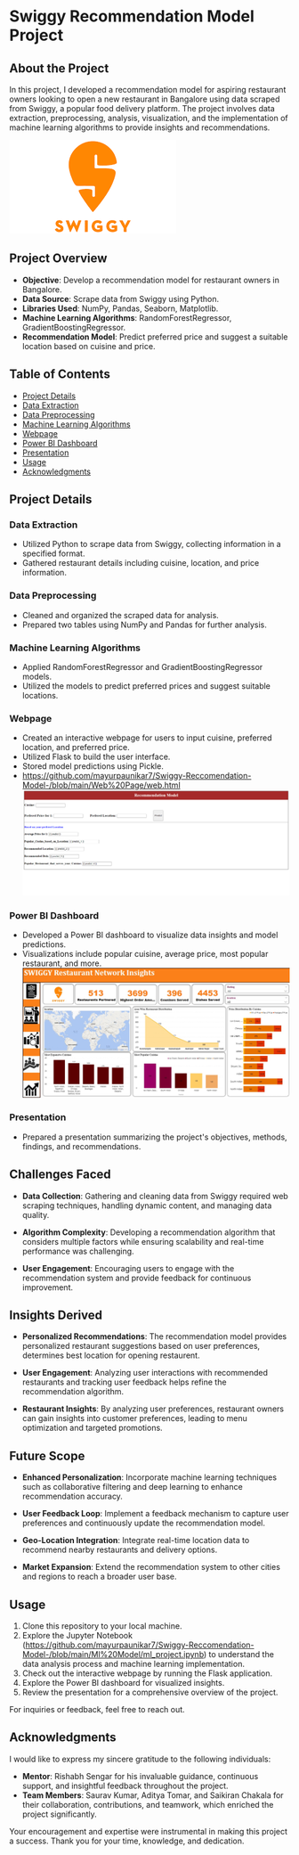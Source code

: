 # Swiggy Recommendation Model Project

## About the Project

In this project, I developed a recommendation model for aspiring restaurant owners looking to open a new restaurant in Bangalore using data scraped from Swiggy, a popular food delivery platform. The project involves data extraction, preprocessing, analysis, visualization, and the implementation of machine learning algorithms to provide insights and recommendations.

![alt text](https://github.com/mayurpaunikar7/Swiggy-Reccomendation-Model-/blob/main/Images/download.png)

## Project Overview

- **Objective**: Develop a recommendation model for restaurant owners in Bangalore.
- **Data Source**: Scrape data from Swiggy using Python.
- **Libraries Used**: NumPy, Pandas, Seaborn, Matplotlib.
- **Machine Learning Algorithms**: RandomForestRegressor, GradientBoostingRegressor.
- **Recommendation Model**: Predict preferred price and suggest a suitable location based on cuisine and price.

## Table of Contents

- [Project Details](#project-details)
- [Data Extraction](#data-extraction)
- [Data Preprocessing](#data-preprocessing)
- [Machine Learning Algorithms](#machine-learning-algorithms)
- [Webpage](#webpage)
- [Power BI Dashboard](#power-bi-dashboard)
- [Presentation](#presentation)
- [Usage](#usage)
- [Acknowledgments](#acknowledgments)

## Project Details

### Data Extraction

- Utilized Python to scrape data from Swiggy, collecting information in a specified format.
- Gathered restaurant details including cuisine, location, and price information.

### Data Preprocessing

- Cleaned and organized the scraped data for analysis.
- Prepared two tables using NumPy and Pandas for further analysis.

### Machine Learning Algorithms

- Applied RandomForestRegressor and GradientBoostingRegressor models.
- Utilized the models to predict preferred prices and suggest suitable locations.

### Webpage

- Created an interactive webpage for users to input cuisine, preferred location, and preferred price.
- Utilized Flask to build the user interface.
- Stored model predictions using Pickle.
- https://github.com/mayurpaunikar7/Swiggy-Reccomendation-Model-/blob/main/Web%20Page/web.html
![alt text](https://github.com/mayurpaunikar7/Swiggy-Reccomendation-Model-/blob/main/Images/%7BE4DA319D-1E2C-473F-B66E-80D5E4749D7E%7D.png)

### Power BI Dashboard

- Developed a Power BI dashboard to visualize data insights and model predictions.
- Visualizations include popular cuisine, average price, most popular restaurant, and more.
![alt text](https://github.com/mayurpaunikar7/Swiggy-Reccomendation-Model-/blob/main/Images/Dashboard.jpeg)

### Presentation

- Prepared a presentation summarizing the project's objectives, methods, findings, and recommendations.

## Challenges Faced

- **Data Collection**: Gathering and cleaning data from Swiggy required web scraping techniques, handling dynamic content, and managing data quality.

- **Algorithm Complexity**: Developing a recommendation algorithm that considers multiple factors while ensuring scalability and real-time performance was challenging.

- **User Engagement**: Encouraging users to engage with the recommendation system and provide feedback for continuous improvement.

## Insights Derived

- **Personalized Recommendations**: The recommendation model provides personalized restaurant suggestions based on user preferences, determines best location for opening restaurent.

- **User Engagement**: Analyzing user interactions with recommended restaurants and tracking user feedback helps refine the recommendation algorithm.

- **Restaurant Insights**: By analyzing user preferences, restaurant owners can gain insights into customer preferences, leading to menu optimization and targeted promotions.

## Future Scope

- **Enhanced Personalization**: Incorporate machine learning techniques such as collaborative filtering and deep learning to enhance recommendation accuracy.

- **User Feedback Loop**: Implement a feedback mechanism to capture user preferences and continuously update the recommendation model.

- **Geo-Location Integration**: Integrate real-time location data to recommend nearby restaurants and delivery options.

- **Market Expansion**: Extend the recommendation system to other cities and regions to reach a broader user base.

## Usage

1. Clone this repository to your local machine.
2. Explore the Jupyter Notebook (https://github.com/mayurpaunikar7/Swiggy-Reccomendation-Model-/blob/main/Ml%20Model/ml_project.ipynb) to understand the data analysis process and machine learning implementation.
3. Check out the interactive webpage by running the Flask application.
4. Explore the Power BI dashboard for visualized insights.
5. Review the presentation for a comprehensive overview of the project.

For inquiries or feedback, feel free to reach out.

## Acknowledgments

I would like to express my sincere gratitude to the following individuals:

- **Mentor**: Rishabh Sengar for his invaluable guidance, continuous support, and insightful feedback throughout the project.
- **Team Members**: Saurav Kumar, Aditya Tomar, and Saikiran Chakala for their collaboration, contributions, and teamwork, which enriched the project significantly.

Your encouragement and expertise were instrumental in making this project a success. Thank you for your time, knowledge, and dedication.




